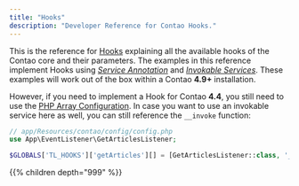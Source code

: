 ```yaml
---
title: "Hooks"
description: "Developer Reference for Contao Hooks."
---
```



This is the reference for [Hooks][HooksFramework] explaining all the available hooks 
of the Contao core and their parameters. The examples in this reference implement 
Hooks using [_Service Annotation_][HooksServiceAnnotation] and [_Invokable Services_][HooksInvokableServices]. 
These examples will work out of the box within a Contao **4.9+** installation. 

However, if you need to implement a Hook for Contao **4.4**, you still need to use the 
[PHP Array Configuration][HooksArrayConfig]. In case you want to use an invokable
service here as well, you can still reference the `__invoke` function:

```php
// app/Resources/contao/config/config.php
use App\EventListener\GetArticlesListener;

$GLOBALS['TL_HOOKS']['getArticles'][] = [GetArticlesListener::class, '__invoke'];
```


[HooksFramework]: /framework/hooks/
[HooksServiceAnnotation]: /framework/hooks/#using-annotations
[HooksInvokableServices]: /framework/hooks/#invokable-services
[HooksArrayConfig]: /framework/hooks/#using-the-php-array-configuration


{{% children depth="999" %}}
